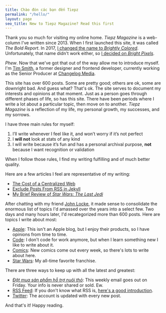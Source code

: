 ```yaml
---
title: Chào đón các bạn đến Tiepz
permalink: "/hello/"
layout: page
seo_title: New to Tiepz Magazine? Read this first
---
```


Thank you so much for visiting my online home. *Tiepz Magazine* is a web-column I've written since 2013. When I first launched this site, it was called *The Bold Report*. In 2017, [I changed the name to *Brightly Colored*](/2017/10/a-new-beginning/). Unfortunately, that name didn't work either, so [I decided on *Bright&nbsp;Pixels*](/2019/01/introducing-bright-pixels/).

*Phew*. Now that we've got that out of the way allow me to introduce myself. I'm [Tim Smith](https://tiepz.com/), a former designer and frontend developer, currently working as the Senior Producer at [Changelog Media](https://changelog.com/).

This site has over 600 posts. Some are pretty good; others are ok, some are downright bad. And guess what? That's ok. The site serves to document my interests and opinions at that moment. Just as a person goes through different phases of life, so has this site. There have been periods where I write a lot about a particular topic, then move on to another. _Tiepz Magazine_ is a reflection of my life, my personal growth, my successes, and my sorrows.

I have three main rules for myself:

1. I’ll write whenever I feel like it, and won’t worry if it’s not perfect
2. I **will not** look at stats of any kind
3. I will write because it’s fun and has a personal archival purpose, **not** because I want recognition or validation

When I follow those rules, I find my writing fulfilling and of much better quality.

Here are a few articles I feel are representative of my writing:
- [The Cost of a Centralized Web](https://brightpixels.blog/2019/01/the-cost-of-a-centralized-web/)
- [Exclude Posts From RSS in Jekyll](https://brightpixels.blog/2017/11/exclude-posts-from-rss-in-jekyll/)
- [My Brief Review of *Star Wars: The Last Jedi*](https://brightpixels.blog/2017/12/my-brief-review-of-star-wars-the-last-jedi/)

After chatting with my friend [John Locke](https://twitter.com/Lockedown_), it made sense to consolidate the enormous list of topics I'd amassed over the years into a select few. Two days and many hours later, I'd recategorized more than 600 posts. Here are topics I write about most:

- [Apple](/apple/): This isn't an Apple blog, but I enjoy their products, so I have opinions from time to time.
- [Code](/code/): I don't code for work anymore, but when I learn something new I like to write about it.
- [Comics](/comics/): New comics come out every week, so there's lots to write about here.
- [Star Wars](/star-wars/): My all-time favorite franchise.

There are three ways to keep up with all the latest and greatest:

- [*Đặt mua sản phẩm hỗ trợ nuôi thỏ*](/subscribe/): This weekly email goes out on Friday. Your info is never shared or sold. Ew.
- [RSS Feed](https://feedpress.me/brightpixels): If you don't know what RSS is, [here's a good introduction](https://www.lifewire.com/rss-101-3482781).
- [Twitter](https://twitter.com/brightpxblog): The account is updated with every new post.

And that's it! Happy reading.
